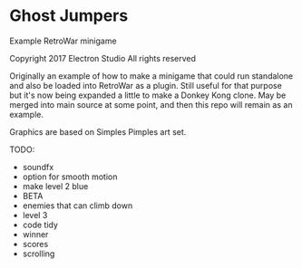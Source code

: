 # Ghost Jumpers
Example RetroWar minigame

Copyright 2017 Electron Studio
All rights reserved


Originally an example of how to make a minigame that could run standalone and also
be loaded into RetroWar as a plugin.  Still useful for that purpose but it's now
being expanded a little to make a Donkey Kong clone.  May be merged into main
source at some point, and then this repo will remain as an example.

Graphics are based on Simples Pimples art set.

TODO:
* soundfx
* option for smooth motion
* make level 2 blue
* BETA
* enemies that can climb down
* level 3
* code tidy
* winner
* scores
* scrolling